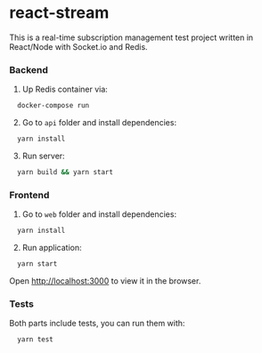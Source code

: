# react-stream

This is a real-time subscription management test project written in React/Node with Socket.io and Redis.

### Backend

1. Up Redis container via:

```bash
  docker-compose run
```

2. Go to `api` folder and install dependencies:

```bash
  yarn install
```

3. Run server:

```bash
  yarn build && yarn start
```

### Frontend

1. Go to `web` folder and install dependencies:

```bash
  yarn install
```

2. Run application:

```bash
  yarn start
```

Open [http://localhost:3000](http://localhost:3000) to view it in the browser.

### Tests

Both parts include tests, you can run them with:

```bash
  yarn test
```

